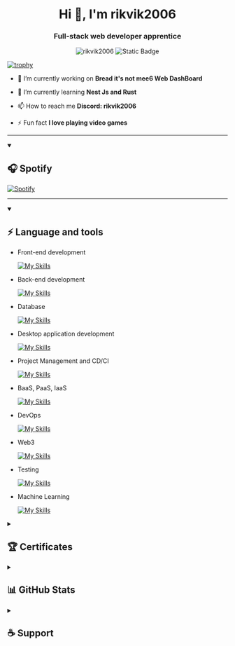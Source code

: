 <h1 align="center">Hi 👋, I'm rikvik2006</h1>
<h3 align="center">Full-stack web developer apprentice</h3>

<p align="center">
  <img src="https://komarev.com/ghpvc/?username=rikvik2006&label=Profile%20views&color=yellow&style=for-the-badge" alt="rikvik2006" />
  <img alt="Static Badge" src="https://img.shields.io/badge/rikvik2006-gray?style=for-the-badge&logo=discord&logoColor=white&label=Discord&labelColor=5865F2&link=https%3A%2F%2Fdiscord.com%2Fusers%2F715103156568064060">
</p>

[![trophy](https://github-profile-trophy.vercel.app/?username=rikvik2006&theme=onedark&title=Stars,Followers,Commit,Joined2020,Repositories)](https://github.com/ryo-ma/github-profile-trophy)

-   🔭 I’m currently working on **Bread it's not mee6 Web DashBoard**

-   🌱 I’m currently learning **Nest Js and Rust**

-   📫 How to reach me **Discord: rikvik2006**

-   ⚡ Fun fact **I love playing video games**

---

<details open>
  <summary><h2>🎧 Spotify</h2></summary>

[![Spotify](https://novatorem-black-nu.vercel.app/api/spotify)](https://open.spotify.com/user/rikvik2006)

</details>

---

<details open>
  <summary><h2>⚡ Language and tools</h2></summary>
  
  -   Front-end development

      [![My Skills](https://skillicons.dev/icons?i=html,css,js,ts,react,nextjs,vue,bootstrap,sass&perline=3)](https://skillicons.dev)

-   Back-end development

    [![My Skills](https://skillicons.dev/icons?i=nodejs,express,php,nestjs,fastapi,go&perline=3)](https://skillicons.dev)

-   Database

    [![My Skills](https://skillicons.dev/icons?i=mongodb,mysql,prisma&perline=3)](https://skillicons.dev)

-   Desktop application development

    [![My Skills](https://skillicons.dev/icons?i=electron,dotnet,cs,java,unity,unreal&perline=3)](https://skillicons.dev)

-   Project Management and CD/CI

    [![My Skills](https://skillicons.dev/icons?i=github,git&perline=3)](https://skillicons.dev)

-   BaaS, PaaS, IaaS

    [![My Skills](https://skillicons.dev/icons?i=firebase,heroku,gcp&perline=3)](https://skillicons.dev)

-   DevOps

    [![My Skills](https://skillicons.dev/icons?i=docker,bash&perline=3)](https://skillicons.dev)

-   Web3

    [![My Skills](https://skillicons.dev/icons?i=solidity&perline=3)](https://skillicons.dev)

-   Testing

    [![My Skills](https://skillicons.dev/icons?i=jest&perline=3)](https://skillicons.dev)

-   Machine Learning

    [![My Skills](https://skillicons.dev/icons?i=python,pytorch&perline=3)](https://skillicons.dev)

</details>

<details close>
  <summary><h2>🏆 Certificates</h2></summary>

| Digital credentials website | [Credly](https://www.credly.com/users/riccardo-bussano) |
| :-------------------------: | :-----------------------------------------------------: |

  <!--START_SECTION:badges-->

[![HackersGen Course - Linux Base](https://images.credly.com/size/110x110/images/c110344a-69d6-4dce-b7fa-c4e28fc47ce2/image.png)](http://www.credly.com/badges/a932c8d5-7724-40b1-af20-675c04a84e2a "HackersGen Course - Linux Base")
[![HackersGen Course - ON MOBILE WITH REACT NATIVE](https://images.credly.com/size/110x110/images/0022dc4f-7584-4e3a-8ec3-bbb05be89a53/image.png)](http://www.credly.com/badges/52eb26e4-a2c3-4441-84a4-2453f825339e "HackersGen Course - ON MOBILE WITH REACT NATIVE")
[![HackersGen Course "Excellent Commitment" - Front End Developer](https://images.credly.com/size/110x110/images/40aec442-17e3-4c43-9ecc-1de233075660/image.png)](http://www.credly.com/badges/ece17d84-11ff-47fd-bad4-3290b5ce0c03 'HackersGen Course "Excellent Commitment" - Front End Developer')
[![HackersGen Course - "Excellent Commitment" LET'S LEARN PostrgreSQL](https://images.credly.com/size/110x110/images/f438ed0a-9803-4960-ba6d-b92e89dbe7d3/image.png)](http://www.credly.com/badges/3f5e48e3-5257-4495-9f1f-7460bc0fb556 (HackersGen Course - "Excellent Commitment" LET'S LEARN PostrgreSQL))
[![HackersGen Course - JavaScript basics](https://images.credly.com/size/110x110/images/3c490629-c8b5-46cd-abef-ff9e52d3e997/image.png)](http://www.credly.com/badges/7a332c47-3506-4d21-afa7-7301a2a8de96 "HackersGen Course - JavaScript basics")
[![HackersGen Course "Excellent Commitment" - HTML & CSS](https://images.credly.com/size/110x110/images/d1eecf81-d920-4d2f-a2a8-81f0ae869a03/image.png)](http://www.credly.com/badges/1130b22d-cdda-4147-aa97-54349798a678 'HackersGen Course "Excellent Commitment" - HTML & CSS')
[![HackersGen Course - "Excellent Commitment" GIT & GITHUB](https://images.credly.com/size/110x110/images/635fc46b-a3e0-4db8-ad86-f93ae2fb5d1f/image.png)](http://www.credly.com/badges/a8a1a606-6bcf-4aae-98dd-0155d717c753 'HackersGen Course - "Excellent Commitment" GIT & GITHUB')
[![HackersGen Course - "Excellent Commitment" INTRODUCTION TO GOLANG](https://images.credly.com/size/110x110/images/4c02ac2e-af85-4412-a7d5-141ec1c3c005/image.png)](http://www.credly.com/badges/480ed71d-2cf9-43c1-b343-32ea8cfb3273 'HackersGen Course - "Excellent Commitment" INTRODUCTION TO GOLANG')

  <!--END_SECTION:badges-->
</details>

<details close>
  <summary><h2>📊 GitHub Stats</h2></summary>
  <p align="left">
    <span>
      <img height=200 align="center" src="https://github-readme-stats.vercel.app/api?username=rikvik2006&show_icons=true&theme=dark&count_private=true&include_all_commits=true&hide_border=true" />
    </span>
    <span>
      <img height=200 align="center" src="https://github-readme-stats.vercel.app/api/top-langs/?username=rikvik2006&layout=compact&theme=dark&hide_border=true&hide=Jupyter%20Notebook,ShaderLab,HLSL" />
    </span>
  </p>
</details>

<details close>
  <summary><h2>☕ Support</h2></summary>

  <p align="center">
    If you wish to support me, you can do so by clicking the button below. Thank you so much! 😍
  </p>

  <div align="center">
    <a href="https://www.buymeacoffee.com/rikvik2006">
      <img src="https://cdn.buymeacoffee.com/buttons/v2/default-yellow.png" height="50" width="210" alt="rikvik2006" />
    </a>
  </div>
</details>
